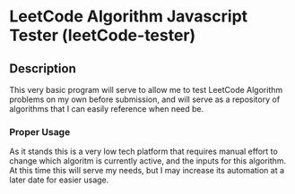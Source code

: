 # LeetCode Algorithm Javascript Tester (leetCode-tester)

## Description
This very basic program will serve to allow me to test LeetCode Algorithm problems on my own before submission, and will serve as a repository of algorithms that I can easily reference when need be.

### Proper Usage
As it stands this is a very low tech platform that requires manual effort to change which algoritm is currently active, and the inputs for this algorithm. At this time this will serve my needs, but I may increase its automation at a later date for easier usage.